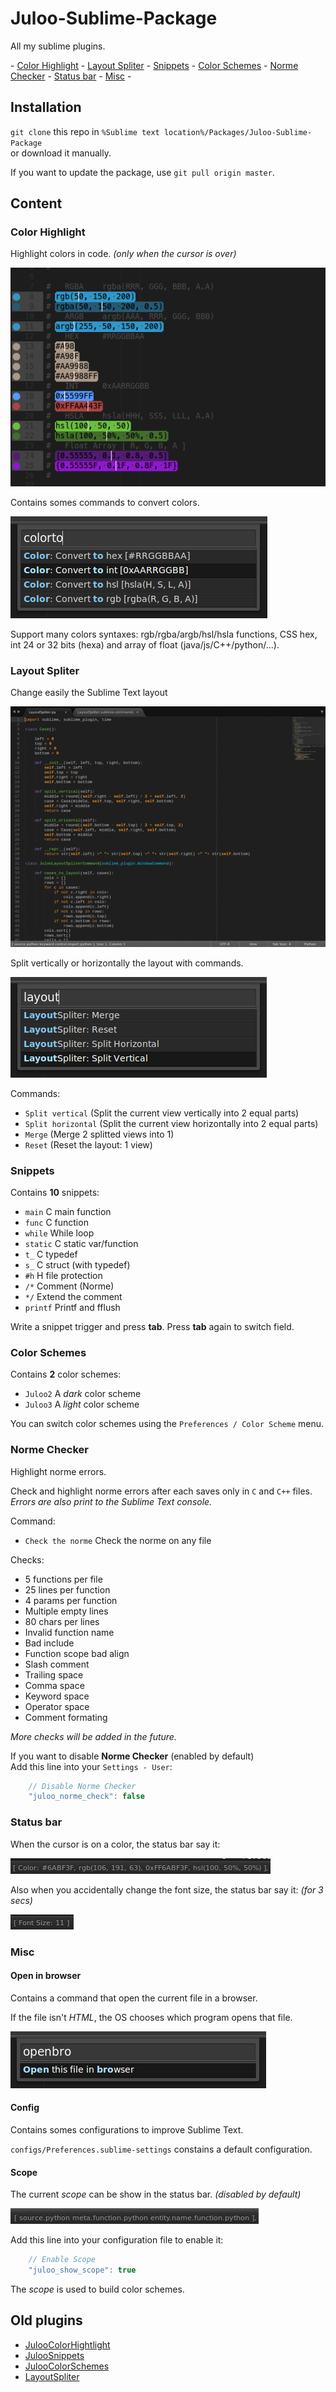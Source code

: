 # Juloo-Sublime-Package

All my sublime plugins.

\- [Color Highlight](#color-highlight) - [Layout Spliter](#layout-spliter) - [Snippets](#snippets) - [Color Schemes](#color-schemes) - [Norme Checker](#norme-checker) - [Status bar](#status-bar) - [Misc](#misc) -

## Installation

`git clone` this repo in `%Sublime text location%/Packages/Juloo-Sublime-Package`<br />
or download it manually.

If you want to update the package, use `git pull origin master`.

## Content

### Color Highlight

Highlight colors in code. _(only when the cursor is over)_

![ColorHighlight](/images/color_highlight.png)

Contains somes commands to convert colors.

![ColorCommands](/images/color_commands.png)

Support many colors syntaxes: rgb/rgba/argb/hsl/hsla functions, CSS hex, int 24 or 32 bits (hexa) and array of float (java/js/C++/python/...).

### Layout Spliter

Change easily the Sublime Text layout

![LayoutSpliter](/images/layout_spliter.gif)

Split vertically or horizontally the layout with commands.

![LayoutCommands](/images/layout_commands.png)

Commands:

* `Split vertical` (Split the current view vertically into 2 equal parts)
* `Split horizontal` (Split the current view horizontally into 2 equal parts)
* `Merge` (Merge 2 splitted views into 1)
* `Reset` (Reset the layout: 1 view)

### Snippets

Contains **10** snippets:

* `main` C main function
* `func` C function
* `while` While loop
* `static` C static var/function
* `t_` C typedef
* `s_` C struct (with typedef)
* `#h` H file protection
* `/*` Comment (Norme)
* `*/` Extend the comment
* `printf` Printf and fflush

Write a snippet trigger and press **tab**. Press **tab** again to switch field.

### Color Schemes

Contains **2** color schemes:

* `Juloo2` A _dark_ color scheme
* `Juloo3` A _light_ color scheme

You can switch color schemes using the `Preferences / Color Scheme` menu.

### Norme Checker

Highlight norme errors.

Check and highlight norme errors after each saves only in `C` and `C++` files.<br />
_Errors are also print to the Sublime Text console._

Command:
* `Check the norme` Check the norme on any file

Checks:
* 5 functions per file
* 25 lines per function
* 4 params per function
* Multiple empty lines
* 80 chars per lines
* Invalid function name
* Bad include
* Function scope bad align
* Slash comment
* Trailing space
* Comma space
* Keyword space
* Operator space
* Comment formating

_More checks will be added in the future._

If you want to disable **Norme Checker** (enabled by default)<br />
Add this line into your `Settings - User`:

```js
	// Disable Norme Checker
	"juloo_norme_check": false
```

### Status bar

When the cursor is on a color, the status bar say it:

![StatusColors](/images/status_colors.png)

Also when you accidentally change the font size, the status bar say it: _(for 3 secs)_

![StatusFont](/images/status_font.png)

### Misc

#### Open in browser

Contains a command that open the current file in a browser.

If the file isn't _HTML_, the OS chooses which program opens that file.

![Openbro](/images/misc_openbro.png)

#### Config

Contains somes configurations to improve Sublime Text.

`configs/Preferences.sublime-settings` constains a default configuration.

#### Scope

The current _scope_ can be show in the status bar. _(disabled by default)_

![ShowScope](/images/status_scope.png)

Add this line into your configuration file to enable it:

```js
	// Enable Scope
	"juloo_show_scope": true
```

The _scope_ is used to build color schemes.

## Old plugins

* [JulooColorHightlight](https://github.com/Julow/JulooColorHighlight)
* [JulooSnippets](https://github.com/Julow/Juloo-Snippets)
* [JulooColorSchemes](https://github.com/Julow/Juloo-Color-Schemes)
* [LayoutSpliter](https://github.com/Julow/LayoutSpliter)
